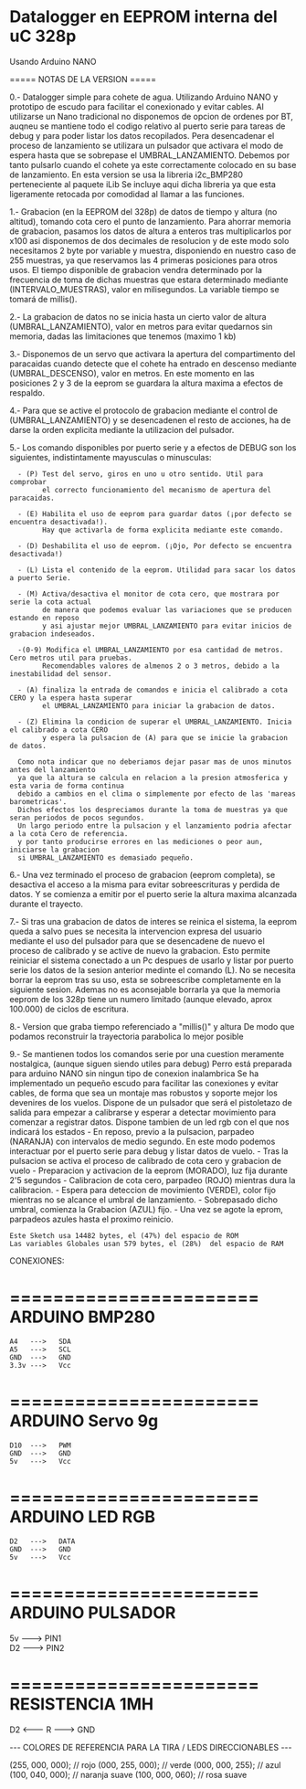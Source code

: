 # Datalogger en EEPROM interna del uC 328p
 Usando Arduino NANO
  
 ===== NOTAS DE LA VERSION =====
 
 
  0.- Datalogger simple para cohete de agua.
      Utilizando Arduino NANO y prototipo de escudo para facilitar el conexionado y evitar cables.
      Al utilizarse un Nano tradicional no disponemos de opcion de ordenes por BT, auqneu se mantiene 
      todo el codigo relativo al puerto serie para tareas de debug y para poder listar los datos recopilados.
      Pera desencadenar el proceso de lanzamiento se utilizara un pulsador que activara el modo de espera 
      hasta que se sobrepase el UMBRAL_LANZAMIENTO. Debemos por tanto pulsarlo cuando el cohete ya este
      correctamente colocado en su base de lanzamiento.
      En esta version se usa la libreria i2c_BMP280 perteneciente al paquete iLib
      Se incluye aqui dicha libreria ya que esta ligeramente retocada por comodidad al llamar a las funciones.
      
  
  1.- Grabacion (en la EEPROM del 328p) de datos de tiempo y altura (no altitud), 
      tomando cota cero el punto de lanzamiento.
      Para ahorrar memoria de grabacion, pasamos los datos de altura a enteros tras multiplicarlos por x100
      asi disponemos de dos decimales de resolucion y de este modo solo necesitamos 2 byte por variable y muestra,
      disponiendo en nuestro caso de 255 muestras, ya que reservamos las 4 primeras posiciones para otros usos.
      El tiempo disponible de grabacion vendra determinado por la frecuencia de toma de dichas muestras 
      que estara determinado mediante (INTERVALO_MUESTRAS), valor en milisegundos.
      La variable tiempo se tomará de millis().

  2.- La grabacion de datos no se inicia hasta un cierto valor de altura (UMBRAL_LANZAMIENTO), valor en metros 
      para evitar quedarnos sin memoria, dadas las limitaciones que tenemos (maximo 1 kb)

  3.- Disponemos de un servo que activara la apertura del compartimento del paracaidas 
      cuando detecte que el cohete ha entrado en descenso mediante (UMBRAL_DESCENSO), valor en metros.
      En este momento en las posiciones 2 y 3 de la eeprom se guardara la altura maxima a efectos de respaldo.

  4.- Para que se active el protocolo de grabacion mediante el control de (UMBRAL_LANZAMIENTO) 
      y se desencadenen el resto de   acciones, ha de darse la orden explicita mediante la utilizacion del pulsador.
      
  5.- Los comando disponibles por puerto serie y a efectos de DEBUG son los siguientes,
      indistintamente mayusculas o minusculas:
      
      - (P) Test del servo, giros en uno u otro sentido. Util para comprobar 
            el correcto funcionamiento del mecanismo de apertura del paracaidas.
            
      - (E) Habilita el uso de eeprom para guardar datos (¡por defecto se encuentra desactivada!).
            Hay que activarla de forma explicita mediante este comando.
            
      - (D) Deshabilita el uso de eeprom. (¡Ojo, Por defecto se encuentra desactivada!)
      
      - (L) Lista el contenido de la eeprom. Utilidad para sacar los datos a puerto Serie. 
      
      - (M) Activa/desactiva el monitor de cota cero, que mostrara por serie la cota actual
            de manera que podemos evaluar las variaciones que se producen estando en reposo 
            y asi ajustar mejor UMBRAL_LANZAMIENTO para evitar inicios de grabacion indeseados.
            
      -(0-9) Modifica el UMBRAL_LANZAMIENTO por esa cantidad de metros. Cero metros util para pruebas.
            Recomendables valores de almenos 2 o 3 metros, debido a la inestabilidad del sensor.
            
      - (A) finaliza la entrada de comandos e inicia el calibrado a cota CERO y la espera hasta superar 
            el UMBRAL_LANZAMIENTO para iniciar la grabacion de datos.
            
      - (Z) Elimina la condicion de superar el UMBRAL_LANZAMIENTO. Inicia el calibrado a cota CERO
            y espera la pulsacion de (A) para que se inicie la grabacion de datos.
            
      Como nota indicar que no deberiamos dejar pasar mas de unos minutos antes del lanzamiento
      ya que la altura se calcula en relacion a la presion atmosferica y esta varia de forma continua 
      debido a cambios en el clima o simplemente por efecto de las 'mareas barometricas'.
      Dichos efectos los despreciamos durante la toma de muestras ya que seran periodos de pocos segundos.
      Un largo periodo entre la pulsacion y el lanzamiento podria afectar a la cota Cero de referencia.
      y por tanto producirse errores en las mediciones o peor aun, iniciarse la grabacion 
      si UMBRAL_LANZAMIENTO es demasiado pequeño.

  6.- Una vez terminado el proceso de grabacion (eeprom completa), se desactiva el acceso a la misma para evitar 
      sobreescrituras y perdida de datos. Y se comienza a emitir por el puerto serie la altura maxima alcanzada
      durante el trayecto.

  7.- Si tras una grabacion de datos de interes se reinica el sistema, la eeprom queda a salvo 
      pues se necesita la intervencion expresa del usuario mediante el uso del pulsador para que se 
      desencadene de nuevo el proceso de calibrado y se active de nuevo la grabacion.
      Esto permite reiniciar el sistema conectado a un Pc despues de usarlo y listar por puerto serie
      los datos de la sesion anterior medinte el comando (L).
      No se necesita borrar la eeprom tras su uso, esta se sobreescribe completamente en la siguiente sesion.
      Ademas no es aconsejable borrarla ya que la memoria eeprom de los 328p tiene un numero limitado 
      (aunque elevado, aprox 100.000) de ciclos de escritura.
      
  8.- Version que graba tiempo referenciado a  "millis()" y altura
      De modo que podamos reconstruir la trayectoria parabolica lo mejor posible 

  9.- Se mantienen todos los comandos serie por una cuestion meramente nostalgica,
      (aunque siguen siendo utiles para debug)
      Perro está preparada para arduino NANO sin ningun tipo de conexion inalambrica
      Se ha implementado un pequeño escudo para facilitar las conexiones y evitar cables, 
      de forma que sea un montaje mas robustos y soporte mejor los devenires de los vuelos.
      Dispone de un pulsador que será el pistoletazo de salida para empezar a calibrarse 
      y esperar a detectar movimiento para comenzar a registrar datos.
      Dispone tambien de un led rgb con el que nos indicará los estados
      - En reposo, previo a la pulsacion, parpadeo (NARANJA) con intervalos de medio segundo.
        En este modo podemos interactuar por el puerto serie para debug y listar datos de vuelo.
      - Tras la pulsacion se activa el proceso de calibrado de cota cero y grabacion de vuelo
      - Preparacion y activacion de la eeprom (MORADO), luz fija durante 2'5 segundos
      - Calibracion de cota cero, parpadeo (ROJO) mientras dura la calibracion. 
      - Espera para deteccion de movimiento (VERDE), color fijo mientras no se alcance el umbral de lanzamiento.
      - Sobrepasado dicho umbral, comienza la Grabacion (AZUL) fijo.
      - Una vez se agote la eprom, parpadeos azules hasta el proximo reinicio.

                    
    Este Sketch usa 14482 bytes, el (47%) del espacio de ROM
    Las variables Globales usan 579 bytes, el (28%)  del espacio de RAM
 
 
      
   CONEXIONES:

  =======================
   ARDUINO     BMP280
  =======================
    A4   --->   SDA  
    A5   --->   SCL
    GND  --->   GND
    3.3v --->   Vcc


  =======================
   ARDUINO     Servo 9g
  =======================
    D10  --->   PWM  
    GND  --->   GND
    5v   --->   Vcc


  =======================
   ARDUINO     LED RGB
  =======================
    D2   --->   DATA  
    GND  --->   GND
    5v   --->   Vcc


  =======================
   ARDUINO     PULSADOR
  =======================
   5v    --->   PIN1  
   D2    --->   PIN2


  =======================
      RESISTENCIA 1MH
  =======================
   D2 <--- R  --->   GND  



 ---  COLORES DE REFERENCIA PARA LA TIRA / LEDS DIRECCIONABLES --- 

  (255, 000, 000);    // rojo
  (000, 255, 000);    // verde
  (000, 000, 255);    // azul
  (100, 040, 000);    // naranja suave
  (100, 000, 060);    // rosa suave
  

